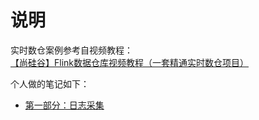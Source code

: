 # 说明

实时数仓案例参考自视频教程：  
[【尚硅谷】Flink数据仓库视频教程（一套精通实时数仓项目）](https://www.bilibili.com/video/BV1Ju411o7f8?from=search&seid=15762229507696694751&spm_id_from=333.337.0.0)


个人做的笔记如下：  
- [第一部分：日志采集](https://www.yuque.com/nanjizhiguang/dgt30c/qg2g58)

